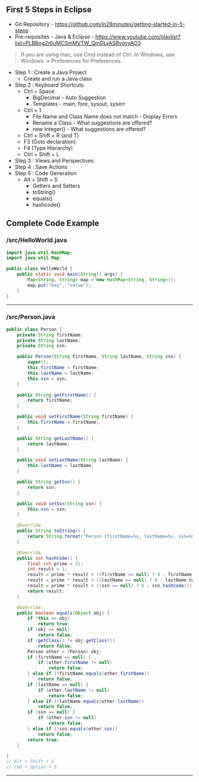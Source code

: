 ## First 5 Steps in Eclipse




- Git Repository - https://github.com/in28minutes/getting-started-in-5-steps
- Pre-requisites - Java & Eclipse - https://www.youtube.com/playlist?list=PLBBog2r6uMCSmMVTW_QmDLyASBvovyAO3

> If you are using mac, use Cmd instead of Ctrl. 
> In Windows, use Windows -> Preferences for Preferences.

- Step 1 : Create a Java Project 
  - Create and run a Java class
- Step 2 : Keyboard Shortcuts
  - Ctrl + Space
    - BigDecimal - Auto Suggestion
    - Templates - main, fore, sysout, syserr
  - Ctrl + 1
    - File Name and Class Name does not match - Display Errors
    - Rename a Class - What suggestions are offered?
    - new Integer() - What suggestions are offered?
  - Ctrl + Shift + R (and T)
  - F3 (Goto declaration)
  - F4 (Type Hierarchy)
  - Ctrl + Shift + L
- Step 3 : Views and Perspectives
- Step 4 : Save Actions
- Step 5 : Code Generation
    - Alt + Shift + S
      - Getters and Setters
      - toString()
      - equals()
      - hashcode()

## Complete Code Example


### /src/HelloWorld.java

```java
import java.util.HashMap;
import java.util.Map;

public class HelloWorld {
	public static void main(String[] args) {
		Map<String, String> map = new HashMap<String, String>();
		map.put("key", "value");
	}
}
```
---

### /src/Person.java

```java
public class Person {
	private String firstName;
	private String lastName;
	private String ssn;

	public Person(String firstName, String lastName, String ssn) {
		super();
		this.firstName = firstName;
		this.lastName = lastName;
		this.ssn = ssn;
	}

	public String getFirstName() {
		return firstName;
	}

	public void setFirstName(String firstName) {
		this.firstName = firstName;
	}

	public String getLastName() {
		return lastName;
	}

	public void setLastName(String lastName) {
		this.lastName = lastName;
	}

	public String getSsn() {
		return ssn;
	}

	public void setSsn(String ssn) {
		this.ssn = ssn;
	}

	@Override
	public String toString() {
		return String.format("Person [firstName=%s, lastName=%s, ssn=%s]", firstName, lastName, ssn);
	}

	@Override
	public int hashCode() {
		final int prime = 31;
		int result = 1;
		result = prime * result + ((firstName == null) ? 0 : firstName.hashCode());
		result = prime * result + ((lastName == null) ? 0 : lastName.hashCode());
		result = prime * result + ((ssn == null) ? 0 : ssn.hashCode());
		return result;
	}

	@Override
	public boolean equals(Object obj) {
		if (this == obj)
			return true;
		if (obj == null)
			return false;
		if (getClass() != obj.getClass())
			return false;
		Person other = (Person) obj;
		if (firstName == null) {
			if (other.firstName != null)
				return false;
		} else if (!firstName.equals(other.firstName))
			return false;
		if (lastName == null) {
			if (other.lastName != null)
				return false;
		} else if (!lastName.equals(other.lastName))
			return false;
		if (ssn == null) {
			if (other.ssn != null)
				return false;
		} else if (!ssn.equals(other.ssn))
			return false;
		return true;
	}

}
// Alt + Shift + S
// Cmd + Option + S
```
---
